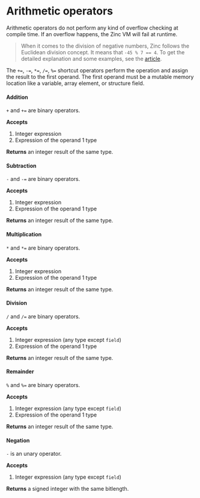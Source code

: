 # Arithmetic operators

Arithmetic operators do not perform any kind of overflow checking at
compile time. If an overflow happens, the Zinc VM will fail at runtime.

> When it comes to the division of negative numbers, Zinc follows the Euclidean
> division concept. It means that `-45 % 7 == 4`. To get the detailed explanation
> and some examples, see the [article](https://en.wikipedia.org/wiki/Euclidean_division).

The `+=`, `-=`, `*=`, `/=`, `%=` shortcut operators perform the operation
and assign the result to the first operand. The first operand must be a mutable memory location
like a variable, array element, or structure field.

#### Addition

`+` and `+=` are binary operators.

**Accepts**
1. Integer expression
2. Expression of the operand 1 type

**Returns** an integer result of the same type.

#### Subtraction

`-` and `-=` are binary operators.

**Accepts**
1. Integer expression
2. Expression of the operand 1 type

**Returns** an integer result of the same type.

#### Multiplication

`*` and `*=` are binary operators.

**Accepts**
1. Integer expression
2. Expression of the operand 1 type

**Returns** an integer result of the same type.

#### Division

`/` and `/=` are binary operators.

**Accepts**
1. Integer expression (any type except `field`)
2. Expression of the operand 1 type

**Returns** an integer result of the same type.

#### Remainder

`%` and `%=` are binary operators.

**Accepts**
1. Integer expression (any type except `field`)
2. Expression of the operand 1 type

**Returns** an integer result of the same type.

#### Negation

`-` is an unary operator.

**Accepts**
1. Integer expression (any type except `field`)

**Returns** a signed integer with the same bitlength.
